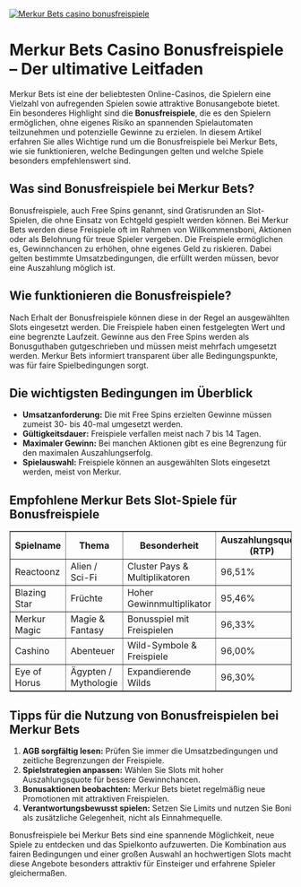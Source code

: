 [![Merkur Bets casino bonusfreispiele](https://123-caf.pages.dev/gitsignup.png)](https://vrmoo.ru/Bt82HjjY)

<h1>Merkur Bets Casino Bonusfreispiele – Der ultimative Leitfaden</h1>  <p>Merkur Bets ist eine der beliebtesten Online-Casinos, die Spielern eine Vielzahl von aufregenden Spielen sowie attraktive Bonusangebote bietet. Ein besonderes Highlight sind die <strong>Bonusfreispiele</strong>, die es den Spielern ermöglichen, ohne eigenes Risiko an spannenden Spielautomaten teilzunehmen und potenzielle Gewinne zu erzielen. In diesem Artikel erfahren Sie alles Wichtige rund um die Bonusfreispiele bei Merkur Bets, wie sie funktionieren, welche Bedingungen gelten und welche Spiele besonders empfehlenswert sind.</p>  <h2>Was sind Bonusfreispiele bei Merkur Bets?</h2>  <p>Bonusfreispiele, auch Free Spins genannt, sind Gratisrunden an Slot-Spielen, die ohne Einsatz von Echtgeld gespielt werden können. Bei Merkur Bets werden diese Freispiele oft im Rahmen von Willkommensboni, Aktionen oder als Belohnung für treue Spieler vergeben. Die Freispiele ermöglichen es, Gewinnchancen zu erhöhen, ohne eigenes Geld zu riskieren. Dabei gelten bestimmte Umsatzbedingungen, die erfüllt werden müssen, bevor eine Auszahlung möglich ist.</p>  <h2>Wie funktionieren die Bonusfreispiele?</h2>  <p>Nach Erhalt der Bonusfreispiele können diese in der Regel an ausgewählten Slots eingesetzt werden. Die Freispiele haben einen festgelegten Wert und eine begrenzte Laufzeit. Gewinne aus den Free Spins werden als Bonusguthaben gutgeschrieben und müssen meist mehrfach umgesetzt werden. Merkur Bets informiert transparent über alle Bedingungspunkte, was für faire Spielbedingungen sorgt.</p>  <h2>Die wichtigsten Bedingungen im Überblick</h2>  <ul>   <li><strong>Umsatzanforderung:</strong> Die mit Free Spins erzielten Gewinne müssen zumeist 30- bis 40-mal umgesetzt werden.</li>   <li><strong>Gültigkeitsdauer:</strong> Freispiele verfallen meist nach 7 bis 14 Tagen.</li>   <li><strong>Maximaler Gewinn:</strong> Bei manchen Aktionen gibt es eine Begrenzung für den maximalen Auszahlungserfolg.</li>   <li><strong>Spielauswahl:</strong> Freispiele können an ausgewählten Slots eingesetzt werden, meist von Merkur.</li> </ul>  <h2>Empfohlene Merkur Bets Slot-Spiele für Bonusfreispiele</h2>  <table border="1" cellpadding="5" cellspacing="0">   <thead>     <tr>       <th>Spielname</th>       <th>Thema</th>       <th>Besonderheit</th>       <th>Auszahlungsquote (RTP)</th>     </tr>   </thead>   <tbody>     <tr>       <td>Reactoonz</td>       <td>Alien / Sci-Fi</td>       <td>Cluster Pays & Multiplikatoren</td>       <td>96,51%</td>     </tr>     <tr>       <td>Blazing Star</td>       <td>Früchte</td>       <td>Hoher Gewinnmultiplikator</td>       <td>95,46%</td>     </tr>     <tr>       <td>Merkur Magic</td>       <td>Magie & Fantasy</td>       <td>Bonusspiel mit Freispielen</td>       <td>96,33%</td>     </tr>     <tr>       <td>Cashino</td>       <td>Abenteuer</td>       <td>Wild-Symbole & Freispiele</td>       <td>96,00%</td>     </tr>     <tr>       <td>Eye of Horus</td>       <td>Ägypten / Mythologie</td>       <td>Expandierende Wilds</td>       <td>96,30%</td>     </tr>   </tbody> </table>  <h2>Tipps für die Nutzung von Bonusfreispielen bei Merkur Bets</h2>  <ol>   <li><strong>AGB sorgfältig lesen:</strong> Prüfen Sie immer die Umsatzbedingungen und zeitliche Begrenzungen der Freispiele.</li>   <li><strong>Spielstrategien anpassen:</strong> Wählen Sie Slots mit hoher Auszahlungsquote für bessere Gewinnchancen.</li>   <li><strong>Bonusaktionen beobachten:</strong> Merkur Bets bietet regelmäßig neue Promotionen mit attraktiven Freispielen.</li>   <li><strong>Verantwortungsbewusst spielen:</strong> Setzen Sie Limits und nutzen Sie Boni als zusätzliche Gelegenheit, nicht als Einnahmequelle.</li> </ol>  <p>Bonusfreispiele bei Merkur Bets sind eine spannende Möglichkeit, neue Spiele zu entdecken und das Spielkonto aufzuwerten. Die Kombination aus fairen Bedingungen und einer großen Auswahl an hochwertigen Slots macht diese Angebote besonders attraktiv für Einsteiger und erfahrene Spieler gleichermaßen.</p>
